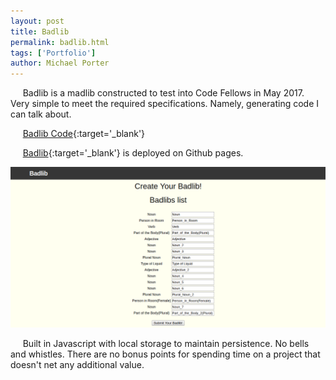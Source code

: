 ```yaml
---
layout: post
title: Badlib
permalink: badlib.html
tags: ['Portfolio']
author: Michael Porter
---
```


&nbsp;&nbsp;&nbsp;&nbsp;&nbsp;Badlib is a madlib constructed to test into Code Fellows in May 2017. Very simple to meet the required specifications. Namely, generating code I can talk about.

&nbsp;&nbsp;&nbsp;&nbsp;&nbsp;[Badlib Code](https://github.com/portermichael/badlibs){:target='_blank'}

&nbsp;&nbsp;&nbsp;&nbsp;&nbsp;[Badlib](https://portermichael.github.io/badlibs/index.html){:target='_blank'} is deployed on Github pages.

![Badlib](/../../images/portfolio/badlib.png)

<!-- more -->

&nbsp;&nbsp;&nbsp;&nbsp;&nbsp;Built in Javascript with local storage to maintain persistence. No bells and whistles. There are no bonus points for spending time on a project that doesn't net any additional value.
